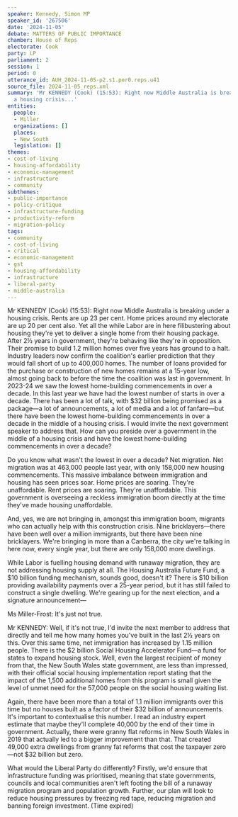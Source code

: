 ```yaml
---
speaker: Kennedy, Simon MP
speaker_id: '267506'
date: '2024-11-05'
debate: MATTERS OF PUBLIC IMPORTANCE
chamber: House of Reps
electorate: Cook
party: LP
parliament: 2
session: 1
period: 0
utterance_id: AUH_2024-11-05-p2.s1.per0.reps.u41
source_file: 2024-11-05_reps.xml
summary: 'Mr KENNEDY (Cook) (15:53): Right now Middle Australia is breaking under
  a housing crisis...'
entities:
  people:
  - Miller
  organizations: []
  places:
  - New South
  legislation: []
themes:
- cost-of-living
- housing-affordability
- economic-management
- infrastructure
- community
subthemes:
- public-importance
- policy-critique
- infrastructure-funding
- productivity-reform
- migration-policy
tags:
- community
- cost-of-living
- critical
- economic-management
- gst
- housing-affordability
- infrastructure
- liberal-party
- middle-australia
---
```


Mr KENNEDY (Cook) (15:53): Right now Middle Australia is breaking under a housing crisis. Rents are up 23 per cent. Home prices around my electorate are up 20 per cent also. Yet all the while Labor are in here filibustering about housing they're yet to deliver a single home from their housing package. After 2½ years in government, they're behaving like they're in opposition. Their promise to build 1.2 million homes over five years has ground to a halt. Industry leaders now confirm the coalition's earlier prediction that they would fall short of up to 400,000 homes. The number of loans provided for the purchase or construction of new homes remains at a 15-year low, almost going back to before the time the coalition was last in government. In 2023-24 we saw the lowest home-building commencements in over a decade. In this last year we have had the lowest number of starts in over a decade. There has been a lot of talk, with $32 billion being promised as a package—a lot of announcements, a lot of media and a lot of fanfare—but there have been the lowest home-building commencements in over a decade in the middle of a housing crisis. I would invite the next government speaker to address that. How can you preside over a government in the middle of a housing crisis and have the lowest home-building commencements in over a decade?

Do you know what wasn't the lowest in over a decade? Net migration. Net migration was at 463,000 people last year, with only 158,000 new housing commencements. This massive imbalance between immigration and housing has seen prices soar. Home prices are soaring. They're unaffordable. Rent prices are soaring. They're unaffordable. This government is overseeing a reckless immigration boom directly at the time they've made housing unaffordable.

And, yes, we are not bringing in, amongst this immigration boom, migrants who can actually help with this construction crisis. Nine bricklayers—there have been well over a million immigrants, but there have been nine bricklayers. We're bringing in more than a Canberra, the city we're talking in here now, every single year, but there are only 158,000 more dwellings.

While Labor is fuelling housing demand with runaway migration, they are not addressing housing supply at all. The Housing Australia Future Fund, a $10 billion funding mechanism, sounds good, doesn't it? There is $10 billion providing availability payments over a 25-year period, but it has still failed to construct a single dwelling. We're gearing up for the next election, and a signature announcement—

Ms Miller-Frost: It's just not true.

Mr KENNEDY: Well, if it's not true, I'd invite the next member to address that directly and tell me how many homes you've built in the last 2½ years on this. Over this same time, net immigration has increased by 1.15 million people. There is the $2 billion Social Housing Accelerator Fund—a fund for states to expand housing stock. Well, even the largest recipient of money from that, the New South Wales state government, are less than impressed, with their official social housing implementation report stating that the impact of the 1,500 additional homes from this program is small given the level of unmet need for the 57,000 people on the social housing waiting list.

Again, there have been more than a total of 1.1 million immigrants over this time but no houses built as a factor of their $32 billion of announcements. It's important to contextualise this number. I read an industry expert estimate that maybe they'll complete 40,000 by the end of their time in government. Actually, there were granny flat reforms in New South Wales in 2019 that actually led to a bigger improvement than that. That created 49,000 extra dwellings from granny fat reforms that cost the taxpayer zero—not $32 billion but zero.

What would the Liberal Party do differently? Firstly, we'd ensure that infrastructure funding was prioritised, meaning that state governments, councils and local communities aren't left footing the bill of a runaway migration program and population growth. Further, our plan will look to reduce housing pressures by freezing red tape, reducing migration and banning foreign investment. (Time expired)